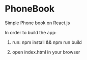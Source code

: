 # PhoneBook
Simple Phone book on React.js


In order to build the app:

1) run:
  npm install && npm run build

2) open index.html in your browser
